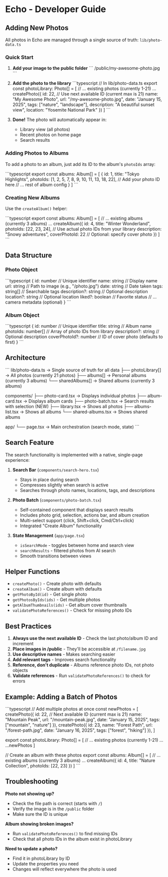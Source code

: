 # Echo - Developer Guide

## Adding New Photos

All photos in Echo are managed through a single source of truth: `lib/photo-data.ts`

### Quick Start

1. **Add your image to the public folder**
   \`\`\`
   /public/my-awesome-photo.jpg
   \`\`\`

2. **Add the photo to the library**
   \`\`\`typescript
   // In lib/photo-data.ts
   export const photoLibrary: Photo[] = [
   // ... existing photos (currently 1-21) ...
   createPhoto({
   id: 22, // Use next available ID (current max is 21)
   name: "My Awesome Photo",
   url: "/my-awesome-photo.jpg",
   date: "January 15, 2025",
   tags: ["nature", "landscape"],
   description: "A beautiful sunset view",
   location: "Yosemite National Park"
   })
   ]
   \`\`\`

3. **Done!** The photo will automatically appear in:
   - Library view (all photos)
   - Recent photos on home page
   - Search results

### Adding Photos to Albums

To add a photo to an album, just add its ID to the album's `photoIds` array:

\`\`\`typescript
export const albums: Album[] = [
{
id: 1,
title: "Tokyo Highlights",
photoIds: [1, 2, 5, 7, 8, 9, 10, 11, 13, 18, 22], // Add your photo ID here
// ... rest of album config
}
]
\`\`\`

### Creating New Albums

Use the `createAlbum()` helper:

\`\`\`typescript
export const albums: Album[] = [
// ... existing albums (currently 3 albums) ...
createAlbum({
id: 4,
title: "Winter Wonderland",
photoIds: [22, 23, 24], // Use actual photo IDs from your library
description: "Snowy adventures",
coverPhotoId: 22 // Optional: specify cover photo
})
]
\`\`\`

## Data Structure

### Photo Object

\`\`\`typescript
{
id: number // Unique identifier
name: string // Display name
url: string // Path to image (e.g., "/photo.jpg")
date: string // Date taken
tags: string[] // Searchable tags
description?: string // Optional description
location?: string // Optional location
liked?: boolean // Favorite status
// ... camera metadata (optional)
}
\`\`\`

### Album Object

\`\`\`typescript
{
id: number // Unique identifier
title: string // Album name
photoIds: number[] // Array of photo IDs from library
description?: string // Optional description
coverPhotoId?: number // ID of cover photo (defaults to first)
}
\`\`\`

## Architecture

\`\`\`
lib/photo-data.ts → Single source of truth for all data
├── photoLibrary[] → All photos (currently 21 photos)
├── albums[] → Personal albums (currently 3 albums)
└── sharedAlbums[] → Shared albums (currently 3 albums)

components/
├── photo-card.tsx → Displays individual photos
├── album-card.tsx → Displays album cards
├── photo-batch.tsx → Search results with selection (NEW)
├── library.tsx → Shows all photos
├── albums-list.tsx → Shows all albums
└── shared-albums.tsx → Shows shared albums

app/
└── page.tsx → Main orchestration (search mode, state)
\`\`\`

## Search Feature

The search functionality is implemented with a native, single-page experience:

1. **Search Bar** (`components/search-hero.tsx`)

   - Stays in place during search
   - Compresses slightly when search is active
   - Searches through photo names, locations, tags, and descriptions

2. **Photo Batch** (`components/photo-batch.tsx`)

   - Self-contained component that displays search results
   - Includes photo grid, selection, actions bar, and album creation
   - Multi-select support (click, Shift+click, Cmd/Ctrl+click)
   - Integrated "Create Album" functionality

3. **State Management** (`app/page.tsx`)
   - `isSearchMode` - toggles between home and search view
   - `searchResults` - filtered photos from AI search
   - Smooth transitions between views

## Helper Functions

- `createPhoto()` - Create photo with defaults
- `createAlbum()` - Create album with defaults
- `getPhotoById(id)` - Get single photo
- `getPhotosByIds(ids)` - Get multiple photos
- `getAlbumThumbnails(ids)` - Get album cover thumbnails
- `validatePhotoReferences()` - Check for missing photo IDs

## Best Practices

1. **Always use the next available ID** - Check the last photo/album ID and increment
2. **Place images in /public** - They'll be accessible at `/filename.jpg`
3. **Use descriptive names** - Makes searching easier
4. **Add relevant tags** - Improves search functionality
5. **Reference, don't duplicate** - Albums reference photo IDs, not photo objects
6. **Validate references** - Run `validatePhotoReferences()` to check for errors

## Example: Adding a Batch of Photos

\`\`\`typescript
// Add multiple photos at once
const newPhotos = [
createPhoto({
id: 22, // Next available ID (current max is 21)
name: "Mountain Peak",
url: "/mountain-peak.jpg",
date: "January 15, 2025",
tags: ["mountain", "nature"]
}),
createPhoto({
id: 23,
name: "Forest Path",
url: "/forest-path.jpg",
date: "January 16, 2025",
tags: ["forest", "hiking"]
}),
]

export const photoLibrary: Photo[] = [
// ... existing photos (currently 1-21) ...
...newPhotos
]

// Create an album with these photos
export const albums: Album[] = [
// ... existing albums (currently 3 albums) ...
createAlbum({
id: 4,
title: "Nature Collection",
photoIds: [22, 23]
})
]
\`\`\`

## Troubleshooting

**Photo not showing up?**

- Check the file path is correct (starts with `/`)
- Verify the image is in the `/public` folder
- Make sure the ID is unique

**Album showing broken images?**

- Run `validatePhotoReferences()` to find missing IDs
- Check that all photo IDs in the album exist in photoLibrary

**Need to update a photo?**

- Find it in photoLibrary by ID
- Update the properties you need
- Changes will reflect everywhere the photo is used
